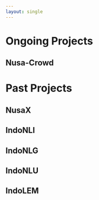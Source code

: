 ```yaml
---
layout: single
---
```


# Ongoing Projects

## Nusa-Crowd

# Past Projects

## NusaX

## IndoNLI

## IndoNLG

## IndoNLU

## IndoLEM
